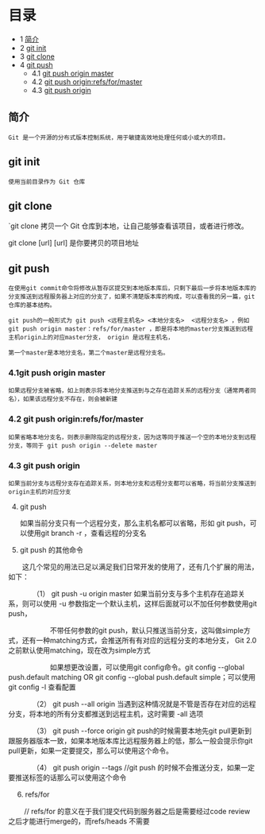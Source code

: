 # 目录
* 1 [简介](#简介)
* 2 [git init](#git-init)
* 3 [git clone](#git-clone)
* 4 [git push](#git-push)
  * 4.1 [git push origin master](#41git-push-origin-master1git-push-origin-master)
  * 4.2 [git push origin:refs/for/master](#git-push-origin:refs/for/master)
  * 4.3 [git push origin](#43git-push-origin)
  
## 简介
    Git 是一个开源的分布式版本控制系统，用于敏捷高效地处理任何或小或大的项目。
## git init
    使用当前目录作为 Git 仓库
## git clone
 `git clone 拷贝一个 Git 仓库到本地，让自己能够查看该项目，或者进行修改。
 
  git clone [url]  [url] 是你要拷贝的项目地址

## git push

	在使用git commit命令将修改从暂存区提交到本地版本库后，只剩下最后一步将本地版本库的分支推送到远程服务器上对应的分支了，如果不清楚版本库的构成，可以查看我的另一篇，git 仓库的基本结构。

    git push的一般形式为 git push <远程主机名> <本地分支名>  <远程分支名> ，例如 git push origin master：refs/for/master ，即是将本地的master分支推送到远程主机origin上的对应master分支， origin 是远程主机名，

    第一个master是本地分支名，第二个master是远程分支名。

### 4.1git push origin master

	如果远程分支被省略，如上则表示将本地分支推送到与之存在追踪关系的远程分支（通常两者同名），如果该远程分支不存在，则会被新建
        
### 4.2 git push origin:refs/for/master 

	如果省略本地分支名，则表示删除指定的远程分支，因为这等同于推送一个空的本地分支到远程分支，等同于 git push origin --delete master

### 4.3 git push origin
				
	如果当前分支与远程分支存在追踪关系，则本地分支和远程分支都可以省略，将当前分支推送到origin主机的对应分支 

4. git push

	如果当前分支只有一个远程分支，那么主机名都可以省略，形如 git push，可以使用git branch -r ，查看远程的分支名

5. git push 的其他命令

　　这几个常见的用法已足以满足我们日常开发的使用了，还有几个扩展的用法，如下：

　　　　（1） git push -u origin master 如果当前分支与多个主机存在追踪关系，则可以使用 -u 参数指定一个默认主机，这样后面就可以不加任何参数使用git push，

　　　　　　不带任何参数的git push，默认只推送当前分支，这叫做simple方式，还有一种matching方式，会推送所有有对应的远程分支的本地分支， Git 2.0之前默认使用matching，现在改为simple方式

　　　　　　如果想更改设置，可以使用git config命令。git config --global push.default matching OR git config --global push.default simple；可以使用git config -l 查看配置

　　　　（2） git push --all origin 当遇到这种情况就是不管是否存在对应的远程分支，将本地的所有分支都推送到远程主机，这时需要 -all 选项

　　　　（3） git push --force origin git push的时候需要本地先git pull更新到跟服务器版本一致，如果本地版本库比远程服务器上的低，那么一般会提示你git pull更新，如果一定要提交，那么可以使用这个命令。

　　　　（4） git push origin --tags //git push 的时候不会推送分支，如果一定要推送标签的话那么可以使用这个命令

　   6. refs/for

　　  // refs/for 的意义在于我们提交代码到服务器之后是需要经过code review 之后才能进行merge的，而refs/heads 不需要
